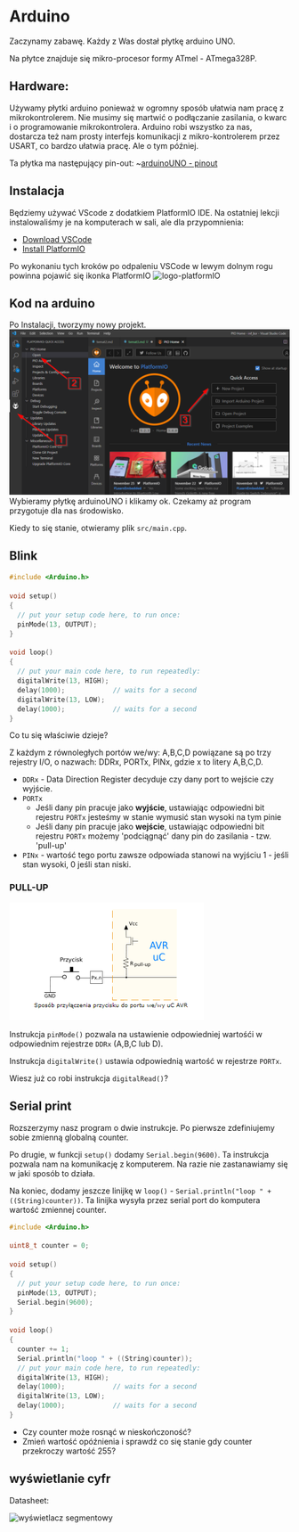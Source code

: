 # Arduino

Zaczynamy zabawę. Każdy z Was dostał płytkę arduino UNO.

Na płytce znajduje się mikro-procesor formy ATmel - ATmega328P.

## Hardware:

Używamy płytki arduino ponieważ w ogromny sposób ułatwia nam pracę z mikrokontrolerem. Nie musimy się martwić o podłączanie zasilania, o kwarc i o programowanie mikrokontrolera. Arduino robi wszystko za nas, dostarcza też nam prosty interfejs komunikacji z mikro-kontrolerem przez USART, co bardzo ułatwia pracę. Ale o tym później. 

Ta płytka ma następujący pin-out:
~[arduinoUNO - pinout](https://images.prismic.io/circuito/8e3a980f0f964cc539b4cbbba2654bb660db6f52_arduino-uno-pinout-diagram.png?auto=format)

## Instalacja 
Będziemy używać VScode z dodatkiem PlatformIO IDE. Na ostatniej lekcji instalowaliśmy je na komputerach w sali, ale dla przypomnienia:

-  [Download VSCode](https://code.visualstudio.com/download)
-  [Install PlatformIO](https://platformio.org/install/ide?install=vscode)

Po wykonaniu tych kroków po odpaleniu VSCode w lewym dolnym rogu powinna pojawić się ikonka PlatformIO 
![logo-platformIO](https://cdn.platformio.org/images/platformio-logo.17fdc3bc.png)

## Kod na arduino
Po Instalacji, tworzymy nowy projekt.
![nowy projekt](temat3/nowy_projekt.png)
Wybieramy płytkę arduinoUNO i klikamy ok. Czekamy aż program przygotuje dla nas środowisko.

Kiedy to się stanie, otwieramy plik `src/main.cpp`.

## Blink

```c++
#include <Arduino.h>

void setup()
{
  // put your setup code here, to run once:
  pinMode(13, OUTPUT);
}

void loop()
{
  // put your main code here, to run repeatedly:
  digitalWrite(13, HIGH);
  delay(1000);            // waits for a second
  digitalWrite(13, LOW);
  delay(1000);            // waits for a second
}
```

Co tu się właściwie dzieje?

Z każdym z równoległych portów we/wy: A,B,C,D powiązane są po trzy rejestry I/O, o nazwach: DDRx, PORTx, PINx, gdzie x to litery A,B,C,D.

-  `DDRx` - Data Direction Register decyduje czy dany port to wejście czy wyjście.
-  `PORTx` 
    - Jeśli dany pin pracuje jako **wyjście**, ustawiając odpowiedni bit rejestru `PORTx` jesteśmy w stanie wymusić stan wysoki na tym pinie
    - Jeśli dany pin pracuje jako **wejście**, ustawiając odpowiedni bit rejestru `PORTx` możemy 'podciągnąć' dany pin do zasilania - tzw. 'pull-up'
- `PINx` - wartość tego portu zawsze odpowiada stanowi na wyjściu 1 - jeśli stan wysoki, 0 jeśli stan niski.

### PULL-UP
![guzik podłączony do pull-up](temat3/pull-up.png)


Instrukcja `pinMode()` pozwala na ustawienie odpowiedniej wartośći w odpowiednim rejestrze `DDRx` (A,B,C lub D).

Instrukcja `digitalWrite()` ustawia odpowiednią wartość w rejestrze `PORTx`.

Wiesz już co robi instrukcja `digitalRead()`?

## Serial print

Rozszerzymy nasz program o dwie instrukcje. Po pierwsze zdefiniujemy sobie zmienną globalną counter. 

Po drugie, w funkcji `setup()` dodamy `Serial.begin(9600)`. Ta instrukcja pozwala nam na komunikację z komputerem. Na razie nie zastanawiamy się w jaki sposób to działa.

Na koniec, dodamy jeszcze linijkę w `loop()` - `Serial.println("loop " + ((String)counter))`. Ta linijka wysyła przez serial port do komputera wartość zmiennej counter.

```c++
#include <Arduino.h>

uint8_t counter = 0;

void setup()
{
  // put your setup code here, to run once:
  pinMode(13, OUTPUT);
  Serial.begin(9600);
}

void loop()
{
  counter += 1;
  Serial.println("loop " + ((String)counter));
  // put your main code here, to run repeatedly:
  digitalWrite(13, HIGH);
  delay(1000);            // waits for a second
  digitalWrite(13, LOW);
  delay(1000);            // waits for a second
}
```

- Czy counter może rosnąć w nieskończoność?
- Zmień wartość opóźnienia i sprawdź co się stanie gdy counter przekroczy wartość 255?

## wyświetlanie cyfr

Datasheet:

![wyświetlacz segmentowy](https://protosupplies.com/wp-content/uploads/2018/02/7-Segment-CA-Pinout-2.jpg)


